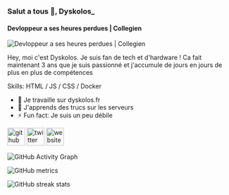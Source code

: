 ### Salut a tous 👋, Dyskolos_
#### Devloppeur a ses heures perdues | Collegien
![Devloppeur a ses heures perdues | Collegien](https://cdn.discordapp.com/attachments/884680737524187136/916415104852037692/Dyskolos_.png)

Hey, moi c'est Dyskolos. Je suis fan de tech et d'hardware ! Ca fait maintenant 3 ans que je suis passionné et j'accumule de jours en jours de plus en plus de compétences

Skills: HTML / JS / CSS / Docker

- 🔭 Je travaille sur dyskolos.fr 
- 🌱 J'apprends des trucs sur les serveurs 
- ⚡ Fun fact: Je suis un peu débile 


[<img src='https://cdn.jsdelivr.net/npm/simple-icons@3.0.1/icons/github.svg' alt='github' height='40'>](https://github.com/Dyskolos-Dev)  [<img src='https://cdn.jsdelivr.net/npm/simple-icons@3.0.1/icons/twitter.svg' alt='twitter' height='40'>](https://twitter.com/Dyskolos_)  [<img src='https://cdn.jsdelivr.net/npm/simple-icons@3.0.1/icons/icloud.svg' alt='website' height='40'>](https://dyskolos.fr)  


![GitHub Activity Graph](https://activity-graph.herokuapp.com/graph?username=Dyskolos-Dev)  

![GitHub metrics](https://metrics.lecoq.io/Dyskolos-Dev)  

![GitHub streak stats](https://github-readme-streak-stats.herokuapp.com/?user=Dyskolos-Dev)  

